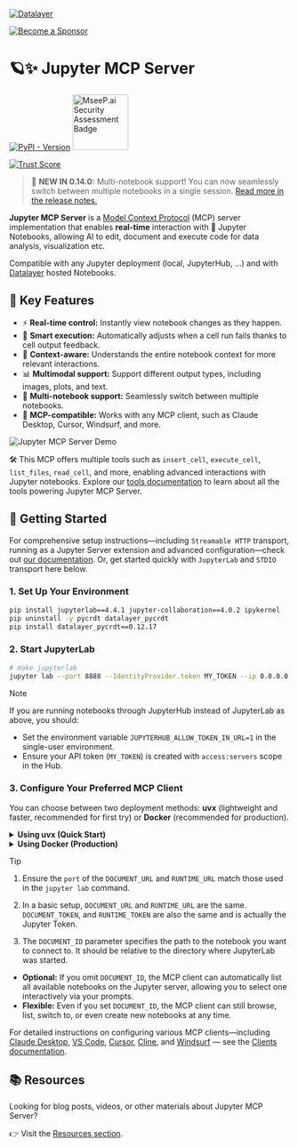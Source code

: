 <!--
  ~ Copyright (c) 2023-2024 Datalayer, Inc.
  ~
  ~ BSD 3-Clause License
-->

[![Datalayer](https://assets.datalayer.tech/datalayer-25.svg)](https://datalayer.io)

[![Become a Sponsor](https://img.shields.io/static/v1?label=Become%20a%20Sponsor&message=%E2%9D%A4&logo=GitHub&style=flat&color=1ABC9C)](https://github.com/sponsors/datalayer)

# 🪐✨ Jupyter MCP Server

[![PyPI - Version](https://img.shields.io/pypi/v/jupyter-mcp-server)](https://pypi.org/project/jupyter-mcp-server)
<a href="https://mseep.ai/app/datalayer-jupyter-mcp-server">
<img src="https://mseep.net/pr/datalayer-jupyter-mcp-server-badge.png" alt="MseeP.ai Security Assessment Badge" width="100" />
</a>

[![Trust Score](https://archestra.ai/mcp-catalog/api/badge/quality/datalayer/jupyter-mcp-server)](https://archestra.ai/mcp-catalog/datalayer__jupyter-mcp-server)

> 🚨 **NEW IN 0.14.0:** Multi-notebook support! You can now seamlessly switch between multiple notebooks in a single session. [Read more in the release notes.](https://jupyter-mcp-server.datalayer.tech/releases)

**Jupyter MCP Server** is a [Model Context Protocol](https://modelcontextprotocol.io) (MCP) server implementation that enables **real-time** interaction with 📓 Jupyter Notebooks, allowing AI to edit, document and execute code for data analysis, visualization etc.

Compatible with any Jupyter deployment (local, JupyterHub, ...) and with [Datalayer](https://datalayer.ai/) hosted Notebooks.

## 🚀 Key Features

- ⚡ **Real-time control:** Instantly view notebook changes as they happen.
- 🔁 **Smart execution:** Automatically adjusts when a cell run fails thanks to cell output feedback.
- 🧠 **Context-aware:** Understands the entire notebook context for more relevant interactions.
- 📊 **Multimodal support:** Support different output types, including images, plots, and text.
- 📁 **Multi-notebook support:** Seamlessly switch between multiple notebooks.
- 🤝 **MCP-compatible:** Works with any MCP client, such as Claude Desktop, Cursor, Windsurf, and more.

![Jupyter MCP Server Demo](https://assets.datalayer.tech/jupyter-mcp/mcp-demo-multimodal.gif)

🛠️ This MCP offers multiple tools such as `insert_cell`, `execute_cell`, `list_files`, `read_cell`, and more, enabling advanced interactions with Jupyter notebooks. Explore our [tools documentation](https://jupyter-mcp-server.datalayer.tech/tools) to learn about all the tools powering Jupyter MCP Server.

## 🏁 Getting Started

For comprehensive setup instructions—including `Streamable HTTP` transport, running as a Jupyter Server extension and advanced configuration—check out [our documentation](https://jupyter-mcp-server.datalayer.tech/). Or, get started quickly with `JupyterLab` and `STDIO` transport here below.

### 1. Set Up Your Environment

```bash
pip install jupyterlab==4.4.1 jupyter-collaboration==4.0.2 ipykernel
pip uninstall -y pycrdt datalayer_pycrdt
pip install datalayer_pycrdt==0.12.17
```

### 2. Start JupyterLab

```bash
# make jupyterlab
jupyter lab --port 8888 --IdentityProvider.token MY_TOKEN --ip 0.0.0.0
```

> [!NOTE]
> If you are running notebooks through JupyterHub instead of JupyterLab as above, you should:
>
> - Set the environment variable `JUPYTERHUB_ALLOW_TOKEN_IN_URL=1` in the single-user environment.
> - Ensure your API token (`MY_TOKEN`) is created with `access:servers` scope in the Hub.

### 3. Configure Your Preferred MCP Client

You can choose between two deployment methods: **uvx** (lightweight and faster, recommended for first try) or **Docker** (recommended for production).

<details>

<summary><b>Using uvx (Quick Start)</b></summary>

```bash
pip install uv
uv --version
# should be 0.6.14 or higher
```

See more details on [uv installation](https://docs.astral.sh/uv/getting-started/installation/).

```json
{
  "mcpServers": {
    "jupyter": {
      "command": "uvx",
      "args": ["jupyter-mcp-server"],
      "env": {
        "DOCUMENT_URL": "http://localhost:8888",
        "DOCUMENT_TOKEN": "MY_TOKEN",
        "DOCUMENT_ID": "notebook.ipynb",
        "RUNTIME_URL": "http://localhost:8888",
        "RUNTIME_TOKEN": "MY_TOKEN",
        "ALLOW_IMG_OUTPUT": "true"
      }
    }
  }
}
```

</details>

<details>

<summary><b> Using Docker (Production)</b></summary>

**MacOS and Windows**

```json
{
  "mcpServers": {
    "jupyter": {
      "command": "docker",
      "args": [
        "run", "-i", "--rm",
        "-e", "DOCUMENT_URL",
        "-e", "DOCUMENT_TOKEN",
        "-e", "DOCUMENT_ID",
        "-e", "RUNTIME_URL",
        "-e", "RUNTIME_TOKEN",
        "-e", "ALLOW_IMG_OUTPUT",
        "datalayer/jupyter-mcp-server:latest"
      ],
      "env": {
        "DOCUMENT_URL": "http://host.docker.internal:8888",
        "DOCUMENT_TOKEN": "MY_TOKEN",
        "DOCUMENT_ID": "notebook.ipynb",
        "RUNTIME_URL": "http://host.docker.internal:8888",
        "RUNTIME_TOKEN": "MY_TOKEN",
        "ALLOW_IMG_OUTPUT": "true"
      }
    }
  }
}
```

**Linux**

```json
{
  "mcpServers": {
    "jupyter": {
      "command": "docker",
      "args": [
        "run", "-i", "--rm",
        "-e", "DOCUMENT_URL",
        "-e", "DOCUMENT_TOKEN",
        "-e", "DOCUMENT_ID",
        "-e", "RUNTIME_URL",
        "-e", "RUNTIME_TOKEN",
        "-e", "ALLOW_IMG_OUTPUT",
        "--network=host",
        "datalayer/jupyter-mcp-server:latest"
      ],
      "env": {
        "DOCUMENT_URL": "http://localhost:8888",
        "DOCUMENT_TOKEN": "MY_TOKEN",
        "DOCUMENT_ID": "notebook.ipynb",
        "RUNTIME_URL": "http://localhost:8888",
        "RUNTIME_TOKEN": "MY_TOKEN",
        "ALLOW_IMG_OUTPUT": "true"
      }
    }
  }
}
```

</details>

> [!TIP]
>
> 1. Ensure the `port` of the `DOCUMENT_URL` and `RUNTIME_URL` match those used in the `jupyter lab` command.
>
> 1. In a basic setup, `DOCUMENT_URL` and `RUNTIME_URL` are the same. `DOCUMENT_TOKEN`, and `RUNTIME_TOKEN` are also the same and is actually the Jupyter Token.
>
> 1. The `DOCUMENT_ID` parameter specifies the path to the notebook you want to connect to. It should be relative to the directory where JupyterLab was started.
>
> - **Optional:** If you omit `DOCUMENT_ID`, the MCP client can automatically list all available notebooks on the Jupyter server, allowing you to select one interactively via your prompts.
> - **Flexible:** Even if you set `DOCUMENT_ID`, the MCP client can still browse, list, switch to, or even create new notebooks at any time.

For detailed instructions on configuring various MCP clients—including [Claude Desktop](https://jupyter-mcp-server.datalayer.tech/clients/claude_desktop), [VS Code](https://jupyter-mcp-server.datalayer.tech/clients/vscode), [Cursor](https://jupyter-mcp-server.datalayer.tech/clients/cursor), [Cline](https://jupyter-mcp-server.datalayer.tech/clients/cline), and [Windsurf](https://jupyter-mcp-server.datalayer.tech/clients/windsurf) — see the [Clients documentation](https://jupyter-mcp-server.datalayer.tech/clients).

## 📚 Resources

Looking for blog posts, videos, or other materials about Jupyter MCP Server?

👉 Visit the [Resources section](https://jupyter-mcp-server.datalayer.tech/resources).
